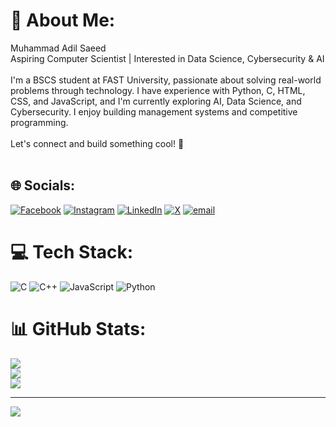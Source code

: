 # 💫 About Me:
Muhammad Adil Saeed<br>Aspiring Computer Scientist | Interested in Data Science, Cybersecurity & AI<br><br>I'm a BSCS student at FAST University, passionate about solving real-world problems through technology. I have experience with Python, C, HTML, CSS, and JavaScript, and I'm currently exploring AI, Data Science, and Cybersecurity. I enjoy building management systems and competitive programming.<br><br>Let's connect and build something cool! 🚀<br><br>


## 🌐 Socials:
[![Facebook](https://img.shields.io/badge/Facebook-%231877F2.svg?logo=Facebook&logoColor=white)](https://facebook.com/Adil.saeed.3701) [![Instagram](https://img.shields.io/badge/Instagram-%23E4405F.svg?logo=Instagram&logoColor=white)](https://instagram.com/adil._.saeed) [![LinkedIn](https://img.shields.io/badge/LinkedIn-%230077B5.svg?logo=linkedin&logoColor=white)](https://linkedin.com/in/https://wwmuhammad-adil-saeed-904698292) [![X](https://img.shields.io/badge/X-black.svg?logo=X&logoColor=white)](https://x.com/@Muhamma15285015) [![email](https://img.shields.io/badge/Email-D14836?logo=gmail&logoColor=white)](mailto:masadil942@gmail.com) 

# 💻 Tech Stack:
![C](https://img.shields.io/badge/c-%2300599C.svg?style=plastic&logo=c&logoColor=white) ![C++](https://img.shields.io/badge/c++-%2300599C.svg?style=plastic&logo=c%2B%2B&logoColor=white) ![JavaScript](https://img.shields.io/badge/javascript-%23323330.svg?style=plastic&logo=javascript&logoColor=%23F7DF1E) ![Python](https://img.shields.io/badge/python-3670A0?style=plastic&logo=python&logoColor=ffdd54)
# 📊 GitHub Stats:
![](https://github-readme-stats.vercel.app/api?username=Adil2723&theme=neon&hide_border=false&include_all_commits=false&count_private=false)<br/>
![](https://nirzak-streak-stats.vercel.app/?user=Adil2723&theme=neon&hide_border=false)<br/>
![](https://github-readme-stats.vercel.app/api/top-langs/?username=Adil2723&theme=neon&hide_border=false&include_all_commits=false&count_private=false&layout=compact)

---
[![](https://visitcount.itsvg.in/api?id=Adil2723&icon=0&color=0)](https://visitcount.itsvg.in)

<!-- Proudly created with GPRM ( https://gprm.itsvg.in ) -->